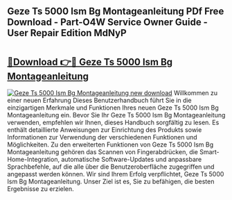 ## Geze Ts 5000 Ism Bg Montageanleitung PDf Free Download - Part-O4W Service Owner Guide - User Repair Edition MdNyP

# <h2><a href="http://df6zhpt.blite.top/?on=Geze+Ts+5000+Ism+Bg+Montageanleitung">🔗Download 👉🔴 Geze Ts 5000 Ism Bg Montageanleitung</a></h2>

[![Geze Ts 5000 Ism Bg Montageanleitung new download](https://i.imgur.com/lujVjoI.png)](http://df6zhpt.blite.top/?on=Geze+Ts+5000+Ism+Bg+Montageanleitung)
Willkommen zu einer neuen Erfahrung Dieses Benutzerhandbuch führt Sie in die einzigartigen Merkmale und Funktionen Ihres neuen Geze Ts 5000 Ism Bg Montageanleitung ein. Bevor Sie Ihr Geze Ts 5000 Ism Bg Montageanleitung verwenden, empfehlen wir Ihnen, dieses Handbuch sorgfältig zu lesen. Es enthält detaillierte Anweisungen zur Einrichtung des Produkts sowie Informationen zur Verwendung der verschiedenen Funktionen und Möglichkeiten. Zu den erweiterten Funktionen von Geze Ts 5000 Ism Bg Montageanleitung gehören das Scannen von Fingerabdrücken, die Smart-Home-Integration, automatische Software-Updates und anpassbare Sprachbefehle, auf die alle über die Benutzeroberfläche zugegriffen und angepasst werden können. Wir sind Ihrem Erfolg verpflichtet, Geze Ts 5000 Ism Bg Montageanleitung. Unser Ziel ist es, Sie zu befähigen, die besten Ergebnisse zu erzielen.
